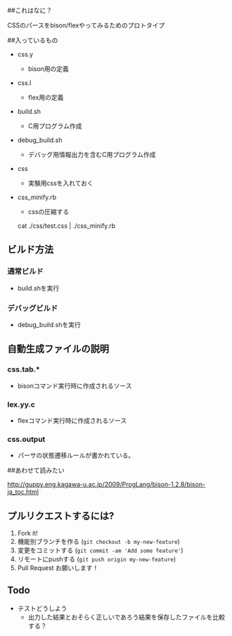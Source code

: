 ##これはなに？

CSSのパースをbison/flexやってみるためのプロトタイプ


##入っているもの

* css.y 

    * bison用の定義

* css.l

    * flex用の定義

* build.sh

    * C用プログラム作成

* debug_build.sh

    * デバッグ用情報出力を含むC用プログラム作成

* css
   
    * 実験用cssを入れておく

* css_minify.rb 
	* cssの圧縮する
  
  cat ./css/test.css | ./css_minify.rb 

## ビルド方法

### 通常ビルド

* build.shを実行

### デバッグビルド

* debug_build.shを実行

## 自動生成ファイルの説明

### css.tab.*

* bisonコマンド実行時に作成されるソース

### lex.yy.c

* flexコマンド実行時に作成されるソース

### css.output

* パーサの状態遷移ルールが書かれている。

##あわせて読みたい

http://guppy.eng.kagawa-u.ac.jp/2009/ProgLang/bison-1.2.8/bison-ja_toc.html

## プルリクエストするには?

1. Fork it!
2. 機能別ブランチを作る (`git checkout -b my-new-feature`)
3. 変更をコミットする (`git commit -am 'Add some feature'`)
4. リモートにpushする (`git push origin my-new-feature`)
5. Pull Request お願いします！

## Todo
* テストどうしよう
    * 出力した結果とおそらく正しいであろう結果を保存したファイルを比較する？
 
